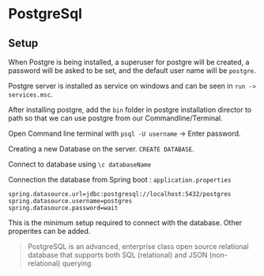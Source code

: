 # PostgreSql

## Setup

When Postgre is being installed, a superuser for postgre will be created, a password will be asked to be set, and the default user name will be `postgre`.

Postgre server is installed as service on windows and can be seen in `run -> services.msc`.

After installing postgre, add the `bin` folder in postgre installation director to path so that we can use postgre from our Commandline/Terminal.

Open Command line terminal with `psql -U username` -> Enter password.

Creating a new Database on the server. `CREATE DATABASE`.

Connect to database using `\c databaseName`

Connection the database from Spring boot : `application.properties`

```properites
spring.datasource.url=jdbc:postgresql://localhost:5432/postgres
spring.datasource.username=postgres
spring.datasource.password=wait
```

This is the minimum setup required to connect with the database. Other properites can be added.

> PostgreSQL is an advanced, enterprise class open source relational database that supports both SQL (relational) and JSON (non-relational) querying
